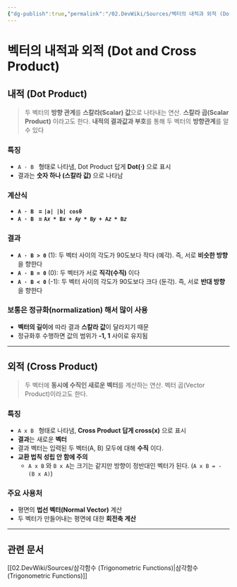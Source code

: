 ```yaml
---
{"dg-publish":true,"permalink":"/02.DevWiki/Sources/벡터의 내적과 외적 (Dot and Cross Product)/","noteIcon":""}
---
```


# 벡터의 내적과 외적 (Dot and Cross Product)

## 내적 (Dot Product)
> 두 벡터의 **방향 관계**를 **스칼라(Scalar) 값**으로 나타내는 연산. **스칼라 곱(Scalar Product)** 이라고도 한다.
> **내적의 결과값과 부호**를 통해 두 벡터의 **방향관계**를 알 수 있다

### 특징
* `A · B ` 형태로 나타냄, Dot Product 답게 **Dot(·)** 으로 표시
* 결과는 **숫자 하나 (스칼라 값)** 으로 나타남
### 계산식
* **`A · B `  = `|a| |b| cosθ`**
* **`A · B ` = `A𝑥 * B𝑥 + A𝑦 * B𝑦 + A𝑧 * B𝑧`**
### 결과
-   **`A · B > 0`** (1): 두 벡터 사이의 각도가 90도보다 작다 (예각). 즉, 서로 **비슷한 방향**을 향한다
-   **`A · B = 0`** (0): 두 벡터가 서로 **직각(수직)** 이다
-   **`A · B < 0`** (-1): 두 벡터 사이의 각도가 90도보다 크다 (둔각). 즉, 서로 **반대 방향**을 향한다

### 보통은 정규화(normalization) 해서 많이 사용
* **벡터의 길이**에 따라 결과 **스칼라 값**이 달라지기 때문
* 정규화후 수행하면 값의 범위가 **-1, 1** 사이로 유지됨

---

## 외적 (Cross Product)

> 두 벡터에 **동시에 수직인 새로운 벡터**를 계산하는 연산. 벡터 곱(Vector Product)이라고도 한다.

### 특징
* `A x B ` 형태로 나타냄, **Cross Product 답게 cross(x)** 으로 표시
* **결과**는 새로운 **벡터**
* 결과 벡터는 입력된 두 벡터(A, B) 모두에 대해 **수직** 이다.
* **교환 법칙 성립 안 함에 주의** 
	* `A x B` 와 `B x A`는 크기는 같지만 방향이 정반대인 벡터가 된다. (`A x B = - (B x A)`)

### 주요 사용처
-   평면의 **법선 벡터(Normal Vector)** 계산
-   두 벡터가 만들어내는 평면에 대한 **회전축 계산**

---
## 관련 문서
[[02.DevWiki/Sources/삼각함수 (Trigonometric Functions)\|삼각함수 (Trigonometric Functions)]]
